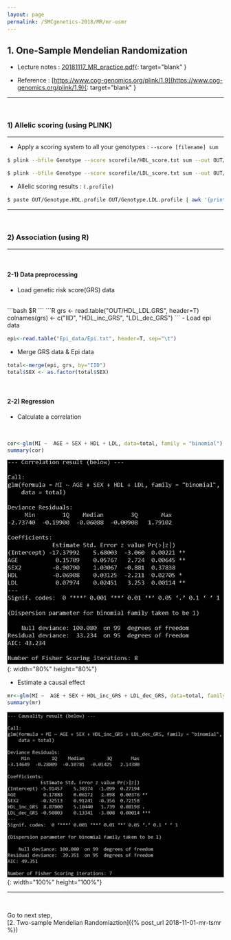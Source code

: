 ```yaml
---
layout: page
permalink: /SMCgenetics-2018/MR/mr-osmr
---
```


## **1. One-Sample Mendelian Randomization**

- Lecture notes : [20181117_MR_practice.pdf](/assets/images/MR/20181117_MR_practice.pdf){: target="blank" }  

- Reference : [https://www.cog-genomics.org/plink/1.9](https://www.cog-genomics.org/plink/1.9){: target="blank" }

---
<br>

### **1) Allelic scoring** (using PLINK)
---
  
-  Apply a scoring system to all your genotypes :  ```--score [filename] sum```
	
```bash
$ plink --bfile Genotype --score scorefile/HDL_score.txt sum --out OUT/Genotype.HDL
```
```bash
$ plink --bfile Genotype --score scorefile/LDL_score.txt sum --out OUT/Genotype.LDL
```
  

-  Allelic scoring results :  ```(.profile)```

```bash
$ paste OUT/Genotype.HDL.profile OUT/Genotype.LDL.profile | awk '{print $2"\t"$6"\t"$12}' > OUT/HDL_LDL.GRS
```

---
<br>

### **2) Association** (using R)

---
<br>

#### 2-1) Data preprocessing

- Load genetic risk score(GRS) data
<br>
```bash
$R
```
```R
grs <- read.table("OUT/HDL_LDL.GRS", header=T)
colnames(grs) <- c("IID", "HDL_inc_GRS", "LDL_dec_GRS")
```
- Load epi data

```R
epi<-read.table("Epi_data/Epi.txt", header=T, sep="\t")
```
- Merge GRS data & Epi data

```R
total<-merge(epi, grs, by="IID")
total$SEX <- as.factor(total$SEX)
```
<br>

#### 2-2) Regression

- Calculate a correlation
<br>

```R
cor<-glm(MI ~  AGE + SEX + HDL + LDL, data=total, family = "binomial")
summary(cor)
```
![figure](/assets/images/MR/Correlation.png){: width="80%" height="80%"}

- Estimate a causal effect

```R
mr<-glm(MI ~  AGE + SEX + HDL_inc_GRS + LDL_dec_GRS, data=total, family = "binomial")
summary(mr)
```
![figure](/assets/images/MR/Causality.png){: width="100%" height="100%"}

---
<br>

Go to next step,  
[2. Two-sample Mendelian Randomiaztion]({% post_url 2018-11-01-mr-tsmr %})
